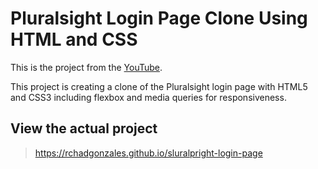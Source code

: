 # Pluralsight Login Page Clone Using HTML and CSS

This is the project from the [YouTube](https://www.youtube.com/watch?v=wIx1O5Y5EB4).

This project is creating a clone of the Pluralsight login page with HTML5 and CSS3 including flexbox and media queries for responsiveness.

## View the actual project

> https://rchadgonzales.github.io/sluralpright-login-page
